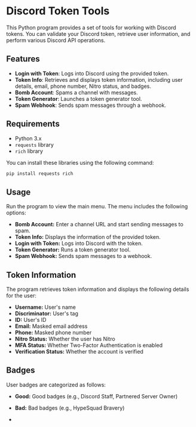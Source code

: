 # Discord Token Tools

This Python program provides a set of tools for working with Discord tokens. You can validate your Discord token, retrieve user information, and perform various Discord API operations.

## Features

- **Login with Token**: Logs into Discord using the provided token.
- **Token Info**: Retrieves and displays token information, including user details, email, phone number, Nitro status, and badges.
- **Bomb Account**: Spams a channel with messages.
- **Token Generator**: Launches a token generator tool.
- **Spam Webhook**: Sends spam messages through a webhook.

## Requirements

- Python 3.x
- `requests` library
- `rich` library

You can install these libraries using the following command:
```bash
pip install requests rich
```

## Usage
Run the program to view the main menu. The menu includes the following options:

- **Bomb Account:** Enter a channel URL and start sending messages to spam.
- **Token Info:** Displays the information of the provided token.
- **Login with Token:** Logs into Discord with the token.
- **Token Generator:** Runs a token generator tool.
- **Spam Webhook:** Sends spam messages to a webhook.

## Token Information
The program retrieves token information and displays the following details for the user:

- **Username:** User's name
- **Discriminator:** User's tag
- **ID:** User's ID
- **Email:** Masked email address
- **Phone:** Masked phone number
- **Nitro Status:** Whether the user has Nitro
- **MFA Status:** Whether Two-Factor Authentication is enabled
- **Verification Status:** Whether the account is verified

## Badges
User badges are categorized as follows:

- **Good:** Good badges (e.g., Discord Staff, Partnered Server Owner)
- **Bad:** Bad badges (e.g., HypeSquad Bravery)

- 
